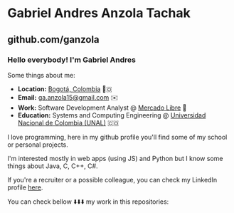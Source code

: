 # Gabriel Andres Anzola Tachak

## github.com/ganzola

### Hello everybody! I'm Gabriel Andres

Some things about me:

- **Location:** <a href="https://www.google.com/maps/search/bogot%C3%A1/@4.6486259,-74.2478946,11z" target="_blank">Bogotá, Colombia</a> 📍🇴
- **Email:** ga.anzola15@gmail.com ✉️
- **Work:** Software Development Analyst @ <a href="https://mercadolibre.com" target="_blank">Mercado Libre</a> 💪
- **Education:** Systems and Computing Engineering @ <a href="https://unal.edu.co" target="_blank">Universidad Nacional de Colombia (UNAL)</a>  🇨🇴
 
I love programming, here in my github profile you'll find some of my school or personal projects.

I'm interested mostly in web apps (using JS) and Python but I know some things about Java, C, C++, C#.

If you're a recruiter or a possible colleague, you can check my LinkedIn profile [here](https://www.linkedin.com/in/gaanzola/).

You can check bellow ⬇️⬇️⬇️ my work in this repositories:
